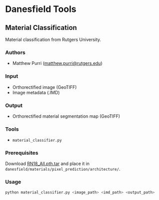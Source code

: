 # Danesfield Tools

## Material Classification

Material classification from Rutgers University.

### Authors

- Matthew Purri (<matthew.purri@rutgers.edu>)

### Input

- Orthorectified image (GeoTIFF)
- Image metadata (.IMD)

### Output

- Orthorectified material segmentation map (GeoTIFF)

### Tools

- `material_classifier.py`

### Prerequisites

Download [RN18_All.pth.tar](
https://data.kitware.com/#collection/59c1963d8d777f7d33e9d4eb/folder/5ab3b3a18d777f068578ecb0)
 and place it in `danesfield/materials/pixel_prediction/architecture/`.

### Usage

```bash
python material_classifier.py <image_path> <imd_path> <output_path>
```

